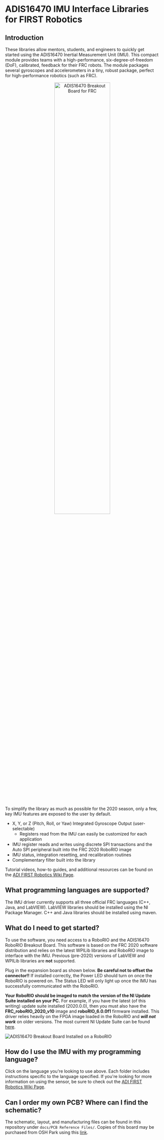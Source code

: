 # ADIS16470 IMU Interface Libraries for FIRST Robotics

## Introduction
These libraries allow mentors, students, and engineers to quickly get started using the ADIS16470 Inertial Measurement Unit (IMU). This compact module provides teams with a high-performance, six-degree-of-freedom (DoF), calibrated, feedback for their FRC robots. The module packages several gyroscopes and accelerometers in a tiny, robust package, perfect for high-performance robotics (such as FRC). 

<p align="center">
  <img src="https://wiki.analog.com/_media/first/adis16470_spi_board-cropped.jpg" alt="ADIS16470 Breakout Board for FRC" width="60%%" />
</p>

To simplify the library as much as possible for the 2020 season, only a few, key IMU features are exposed to the user by default. 
- X, Y, or Z (Pitch, Roll, or Yaw) Integrated Gyroscope Output (user-selectable)
  - Registers read from the IMU can easily be customized for each application
- IMU register reads and writes using discrete SPI transactions and the Auto SPI peripheral built into the FRC 2020 RoboRIO image
- IMU status, integration resetting, and recalibration routines
- Complementary filter built into the library

Tutorial videos, how-to guides, and additional resources can be found on the [ADI FIRST Robotics Wiki Page](https://wiki.analog.com/first/first_robotics_donation_resources).

## What programming languages are supported?

The IMU driver currently supports all three official FRC languages (C++, Java, and LabVIEW). LabVIEW libraries should be installed using the NI Package Manager.  C++ and Java libraries should be installed using maven.

## What do I need to get started?

To use the software, you need access to a RoboRIO and the ADIS16470 RoboRIO Breakout Board. This software is based on the FRC 2020 software distribution and relies on the latest WPILib libraries and RoboRIO image to interface with the IMU. Previous (pre-2020) versions of LabVIEW and WPILib libraries are **not** supported. 

Plug in the expansion board as shown below. **Be careful not to offset the connector!!** If installed correctly, the Power LED should turn on once the RoboRIO is powered on. The Status LED will only light up once the IMU has successfully communicated with the RoboRIO.

**Your RoboRIO should be imaged to match the version of the NI Update Suite installed on your PC.** For example, if you have the latest (of this writing) update suite installed (2020.0.0), then you must also have the **FRC_roboRIO_2020_v10** image and **roboRIO_6.0.0f1** firmware installed. This driver relies heavily on the FPGA image loaded in the RoboRIO and _**will not work**_ on older versions. The most current NI Update Suite can be found [here](https://www.ni.com/en-us/support/downloads/drivers/download.frc-game-tools.html#333285).

![ADIS16470 Breakout Board Installed on a RoboRIO](https://raw.githubusercontent.com/juchong/ADIS16470-RoboRIO-Driver/master/docs/RioSensorBoard.jpg)

## How do I use the IMU with my programming language?

Click on the language you're looking to use above. Each folder includes instructions specific to the language specified. If you're looking for more information on using the sensor, be sure to check out the [ADI FIRST Robotics Wiki Page](https://wiki.analog.com/first/first_robotics_donation_resources).

## Can I order my own PCB? Where can I find the schematic?

The schematic, layout, and manufacturing files can be found in this repository under `docs/PCB Reference Files/`. 
Copies of this board may be purchased from OSH Park using this [link](https://oshpark.com/shared_projects/Ah67Qbv9). 
